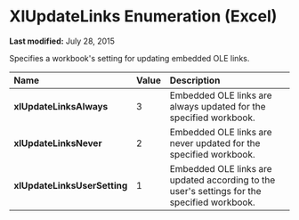
# XlUpdateLinks Enumeration (Excel)

 **Last modified:** July 28, 2015

Specifies a workbook's setting for updating embedded OLE links.


|**Name**|**Value**|**Description**|
|:-----|:-----|:-----|
| **xlUpdateLinksAlways**|3|Embedded OLE links are always updated for the specified workbook.|
| **xlUpdateLinksNever**|2|Embedded OLE links are never updated for the specified workbook.|
| **xlUpdateLinksUserSetting**|1|Embedded OLE links are updated according to the user's settings for the specified workbook.|
